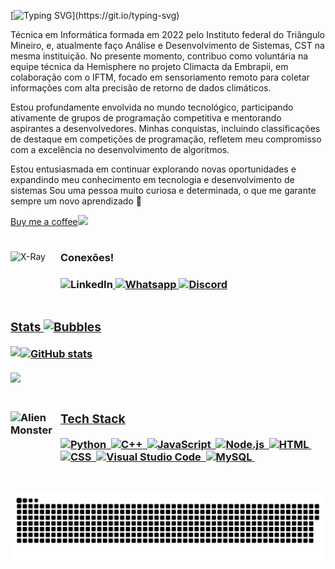 [![Typing SVG](https://readme-typing-svg.demolab.com?font=Fira+Code&weight=500&size=25&pause=990&color=951AF7&random=false&width=435&lines=%E2%9C%A7+Hello,+I'm+Melissa!+%E2%9C%A7;I'm+19+years+old;I+love+programming;and+I'm+from+Brazil.)](https://git.io/typing-svg)

Técnica em Informática formada em 2022 pelo Instituto federal do Triângulo Mineiro, e, atualmente faço Análise e Desenvolvimento de Sistemas, CST na mesma instituição.
No presente momento, contribuo como voluntária na equipe técnica da Hemisphere no projeto Climacta da Embrapii, em colaboração com o IFTM, focado em sensoriamento remoto para coletar informações com alta precisão de retorno de dados climáticos.

Estou profundamente envolvida no mundo tecnológico, participando ativamente de grupos de programação competitiva e mentorando aspirantes a desenvolvedores. Minhas conquistas, incluindo classificações de destaque em competições de programação, refletem meu compromisso com a excelência no desenvolvimento de algoritmos.

Estou entusiasmada em continuar explorando novas oportunidades e expandindo meu conhecimento em tecnologia e desenvolvimento de sistemas
Sou uma pessoa muito curiosa e determinada, o que me garante sempre um novo aprendizado 👾

[Buy me a coffee](https://buymeacoffee.com/honeythisa)<img src="https://raw.githubusercontent.com/Tarikul-Islam-Anik/Animated-Fluent-Emojis/master/Emojis/Food/Hot%20Beverage.png" width="25"> 

#

<img src="https://raw.githubusercontent.com/Tarikul-Islam-Anik/Animated-Fluent-Emojis/master/Emojis/Objects/X-Ray.png" alt="X-Ray" width="80" height="80" img align='left'/><h3>Conexões!<h3/>

![LinkedIn](https://img.shields.io/badge/-LinkedIn-000?style=for-the-badge&logo=linkedin&logoColor=7869e9&color:FFF)<a href="https://www.linkedin.com/in/honeythisa" target="_blank"/>
![Whatsapp](https://img.shields.io/badge/WhatsApp-000?style=for-the-badge&logo=whatsapp&logoColor=7869e9&color:FFF)<a href="https://wa.me/34996543322" target="_blank"/>
![Discord](https://img.shields.io/badge/honeythisa-black?style=for-the-badge&logo=discord&logoColor7869e9)

# 

### Stats&nbsp;<img src="https://raw.githubusercontent.com/Tarikul-Islam-Anik/Animated-Fluent-Emojis/master/Emojis/Symbols/Bubbles.png" alt="Bubbles" width="20">

<nobr><img align="left" src="https://github-readme-stats.vercel.app/api/top-langs/?username=honeythisa&title_color=7869e9&text_color=e5f7ef&icon_color=7869e9&hide_border=true&bg_color=000&langs_count=6" />
<img align="center" src="https://github-readme-stats.vercel.app/api?username=honeythisa&show_icons=true&line_height=27&count_private=true&hide_border=true&hide_title=true&show_icons=true&include_all_commits=true&count_private=true&line_height=25&hide=issues&bg_color=000&title_color=7869e9&text_color=FFF&border_radius=3&border_color=7869e9&icon_color=7869e9&theme=jolly" alt="GitHub stats" />
</nobr>

<p align="left"><img align="center" src="https://github-readme-streak-stats.herokuapp.com?user=honeythisa&hide_border=true&background=000&ring=7869e9&fire=7869e9&currStreakNum=FFF&sideLabels=7869e9&dates=526777&currStreakLabel=7869e9&sideNums=FFF" /></p>

# 

<img src="https://raw.githubusercontent.com/Tarikul-Islam-Anik/Animated-Fluent-Emojis/master/Emojis/Smilies/Alien%20Monster.png" alt="Alien Monster" width="80" height="80" img align='left' /><h3>Tech Stack</h3>

![Python](https://img.shields.io/badge/-Python-05122A?style=flat&logo=python)&nbsp;
![C++](https://img.shields.io/badge/C++-05122A?style=flat&logo=c%2B%2B)&nbsp;
![JavaScript](https://img.shields.io/badge/-JavaScript-05122A?style=flat&logo=javascript)&nbsp;
![Node.js](https://img.shields.io/badge/-Node.js-05122A?style=flat&logo=node.js)&nbsp;
![HTML](https://img.shields.io/badge/-HTML-05122A?style=flat&logo=HTML5)&nbsp;
![CSS](https://img.shields.io/badge/-CSS-05122A?style=flat&logo=CSS3&logoColor=1572B6)&nbsp;
![Visual Studio Code](https://img.shields.io/badge/-Visual%20Studio%20Code-05122A?style=flat&logo=visual-studio-code&logoColor=007ACC)&nbsp;
![MySQL](https://img.shields.io/badge/-MySQL-05122A?style=flat&logo=mysql)&nbsp;

#

![Snake animation](https://github.com/honeythisa/honeythisa/blob/output/github-contribution-grid-snake.svg)
